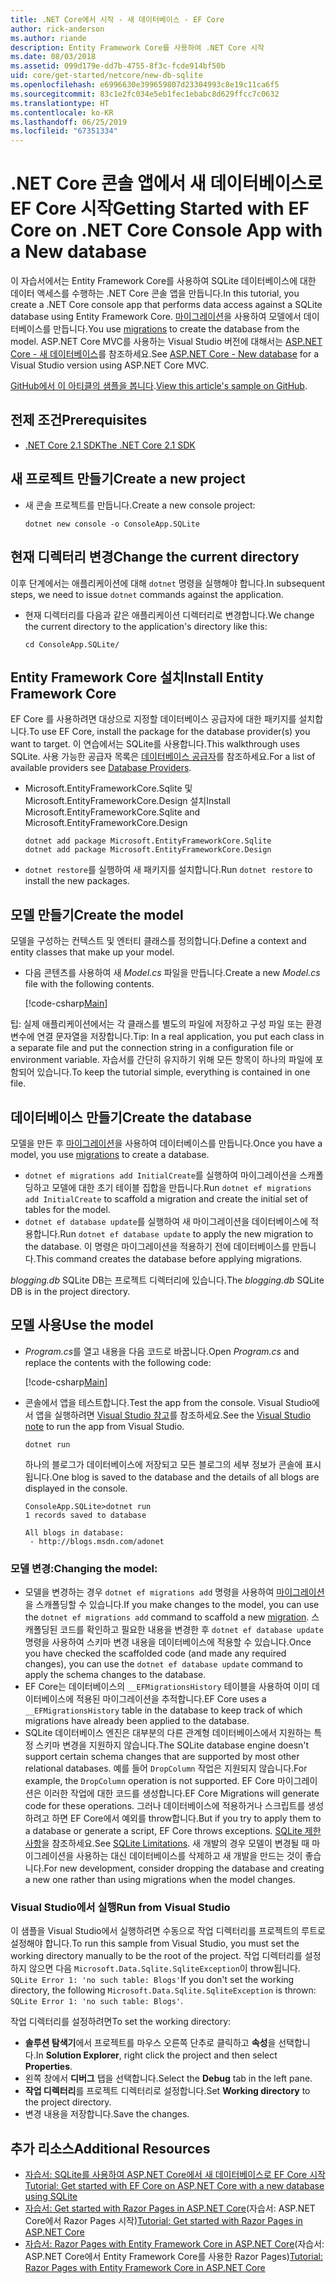 ```yaml
---
title: .NET Core에서 시작 - 새 데이터베이스 - EF Core
author: rick-anderson
ms.author: riande
description: Entity Framework Core를 사용하여 .NET Core 시작
ms.date: 08/03/2018
ms.assetid: 099d179e-dd7b-4755-8f3c-fcde914bf50b
uid: core/get-started/netcore/new-db-sqlite
ms.openlocfilehash: e6996630e399659807d23304993c8e19c11ca6f5
ms.sourcegitcommit: 83c1e2fc034e5eb1fec1ebabc8d629ffcc7c0632
ms.translationtype: HT
ms.contentlocale: ko-KR
ms.lasthandoff: 06/25/2019
ms.locfileid: "67351334"
---
```

# <a name="getting-started-with-ef-core-on-net-core-console-app-with-a-new-database"></a><span data-ttu-id="d08bb-103">.NET Core 콘솔 앱에서 새 데이터베이스로 EF Core 시작</span><span class="sxs-lookup"><span data-stu-id="d08bb-103">Getting Started with EF Core on .NET Core Console App with a New database</span></span>

<span data-ttu-id="d08bb-104">이 자습서에서는 Entity Framework Core를 사용하여 SQLite 데이터베이스에 대한 데이터 액세스를 수행하는 .NET Core 콘솔 앱을 만듭니다.</span><span class="sxs-lookup"><span data-stu-id="d08bb-104">In this tutorial, you create a .NET Core console app that performs data access against a SQLite database using Entity Framework Core.</span></span> <span data-ttu-id="d08bb-105">[마이그레이션](xref:core/managing-schemas/migrations/index)을 사용하여 모델에서 데이터베이스를 만듭니다.</span><span class="sxs-lookup"><span data-stu-id="d08bb-105">You use [migrations](xref:core/managing-schemas/migrations/index) to create the database from the model.</span></span> <span data-ttu-id="d08bb-106">ASP.NET Core MVC를 사용하는 Visual Studio 버전에 대해서는 [ASP.NET Core - 새 데이터베이스](xref:core/get-started/aspnetcore/new-db)를 참조하세요.</span><span class="sxs-lookup"><span data-stu-id="d08bb-106">See [ASP.NET Core - New database](xref:core/get-started/aspnetcore/new-db) for a Visual Studio version using ASP.NET Core MVC.</span></span>

<span data-ttu-id="d08bb-107">[GitHub에서 이 아티클의 샘플을 봅니다](https://github.com/aspnet/EntityFramework.Docs/tree/master/samples/core/GetStarted/NetCore/ConsoleApp.SQLite).</span><span class="sxs-lookup"><span data-stu-id="d08bb-107">[View this article's sample on GitHub](https://github.com/aspnet/EntityFramework.Docs/tree/master/samples/core/GetStarted/NetCore/ConsoleApp.SQLite).</span></span>

## <a name="prerequisites"></a><span data-ttu-id="d08bb-108">전제 조건</span><span class="sxs-lookup"><span data-stu-id="d08bb-108">Prerequisites</span></span>

* [<span data-ttu-id="d08bb-109">.NET Core 2.1 SDK</span><span class="sxs-lookup"><span data-stu-id="d08bb-109">The .NET Core 2.1 SDK</span></span>](https://www.microsoft.com/net/core)

## <a name="create-a-new-project"></a><span data-ttu-id="d08bb-110">새 프로젝트 만들기</span><span class="sxs-lookup"><span data-stu-id="d08bb-110">Create a new project</span></span>

* <span data-ttu-id="d08bb-111">새 콘솔 프로젝트를 만듭니다.</span><span class="sxs-lookup"><span data-stu-id="d08bb-111">Create a new console project:</span></span>

  ``` Console
  dotnet new console -o ConsoleApp.SQLite
  ```
## <a name="change-the-current-directory"></a><span data-ttu-id="d08bb-112">현재 디렉터리 변경</span><span class="sxs-lookup"><span data-stu-id="d08bb-112">Change the current directory</span></span>

<span data-ttu-id="d08bb-113">이후 단계에서는 애플리케이션에 대해 `dotnet` 명령을 실행해야 합니다.</span><span class="sxs-lookup"><span data-stu-id="d08bb-113">In subsequent steps, we need to issue `dotnet` commands against the application.</span></span>

* <span data-ttu-id="d08bb-114">현재 디렉터리를 다음과 같은 애플리케이션 디렉터리로 변경합니다.</span><span class="sxs-lookup"><span data-stu-id="d08bb-114">We change the current directory to the application's directory like this:</span></span>

  ``` Console
  cd ConsoleApp.SQLite/
  ```
## <a name="install-entity-framework-core"></a><span data-ttu-id="d08bb-115">Entity Framework Core 설치</span><span class="sxs-lookup"><span data-stu-id="d08bb-115">Install Entity Framework Core</span></span>

<span data-ttu-id="d08bb-116">EF Core 를 사용하려면 대상으로 지정할 데이터베이스 공급자에 대한 패키지를 설치합니다.</span><span class="sxs-lookup"><span data-stu-id="d08bb-116">To use EF Core, install the package for the database provider(s) you want to target.</span></span> <span data-ttu-id="d08bb-117">이 연습에서는 SQLite를 사용합니다.</span><span class="sxs-lookup"><span data-stu-id="d08bb-117">This walkthrough uses SQLite.</span></span> <span data-ttu-id="d08bb-118">사용 가능한 공급자 목록은 [데이터베이스 공급자](../../providers/index.md)를 참조하세요.</span><span class="sxs-lookup"><span data-stu-id="d08bb-118">For a list of available providers see [Database Providers](../../providers/index.md).</span></span>

* <span data-ttu-id="d08bb-119">Microsoft.EntityFrameworkCore.Sqlite 및 Microsoft.EntityFrameworkCore.Design 설치</span><span class="sxs-lookup"><span data-stu-id="d08bb-119">Install Microsoft.EntityFrameworkCore.Sqlite and Microsoft.EntityFrameworkCore.Design</span></span>

  ```Console
  dotnet add package Microsoft.EntityFrameworkCore.Sqlite
  dotnet add package Microsoft.EntityFrameworkCore.Design
  ```

* <span data-ttu-id="d08bb-120">`dotnet restore`를 실행하여 새 패키지를 설치합니다.</span><span class="sxs-lookup"><span data-stu-id="d08bb-120">Run `dotnet restore` to install the new packages.</span></span>

## <a name="create-the-model"></a><span data-ttu-id="d08bb-121">모델 만들기</span><span class="sxs-lookup"><span data-stu-id="d08bb-121">Create the model</span></span>

<span data-ttu-id="d08bb-122">모델을 구성하는 컨텍스트 및 엔터티 클래스를 정의합니다.</span><span class="sxs-lookup"><span data-stu-id="d08bb-122">Define a context and entity classes that make up your model.</span></span>

* <span data-ttu-id="d08bb-123">다음 콘텐츠를 사용하여 새 *Model.cs* 파일을 만듭니다.</span><span class="sxs-lookup"><span data-stu-id="d08bb-123">Create a new *Model.cs* file with the following contents.</span></span>

  [!code-csharp[Main](../../../../samples/core/GetStarted/NetCore/ConsoleApp.SQLite/Model.cs)]

<span data-ttu-id="d08bb-124">팁: 실제 애플리케이션에서는 각 클래스를 별도의 파일에 저장하고 구성 파일 또는 환경 변수에 연결 문자열을 저장합니다.</span><span class="sxs-lookup"><span data-stu-id="d08bb-124">Tip: In a real application, you put each class in a separate file and put the connection string in a configuration file or environment variable.</span></span> <span data-ttu-id="d08bb-125">자습서를 간단히 유지하기 위해 모든 항목이 하나의 파일에 포함되어 있습니다.</span><span class="sxs-lookup"><span data-stu-id="d08bb-125">To keep the tutorial simple, everything is contained in one file.</span></span>

## <a name="create-the-database"></a><span data-ttu-id="d08bb-126">데이터베이스 만들기</span><span class="sxs-lookup"><span data-stu-id="d08bb-126">Create the database</span></span>

<span data-ttu-id="d08bb-127">모델을 만든 후 [마이그레이션](xref:core/managing-schemas/migrations/index)을 사용하여 데이터베이스를 만듭니다.</span><span class="sxs-lookup"><span data-stu-id="d08bb-127">Once you have a model, you use [migrations](xref:core/managing-schemas/migrations/index) to create a database.</span></span>

* <span data-ttu-id="d08bb-128">`dotnet ef migrations add InitialCreate`를 실행하여 마이그레이션을 스캐폴딩하고 모델에 대한 초기 테이블 집합을 만듭니다.</span><span class="sxs-lookup"><span data-stu-id="d08bb-128">Run `dotnet ef migrations add InitialCreate` to scaffold a migration and create the initial set of tables for the model.</span></span>
* <span data-ttu-id="d08bb-129">`dotnet ef database update`를 실행하여 새 마이그레이션을 데이터베이스에 적용합니다.</span><span class="sxs-lookup"><span data-stu-id="d08bb-129">Run `dotnet ef database update` to apply the new migration to the database.</span></span> <span data-ttu-id="d08bb-130">이 명령은 마이그레이션을 적용하기 전에 데이터베이스를 만듭니다.</span><span class="sxs-lookup"><span data-stu-id="d08bb-130">This command creates the database before applying migrations.</span></span>

<span data-ttu-id="d08bb-131">*blogging.db* SQLite DB는 프로젝트 디렉터리에 있습니다.</span><span class="sxs-lookup"><span data-stu-id="d08bb-131">The *blogging.db* SQLite DB is in the project directory.</span></span>

## <a name="use-the-model"></a><span data-ttu-id="d08bb-132">모델 사용</span><span class="sxs-lookup"><span data-stu-id="d08bb-132">Use the model</span></span>

* <span data-ttu-id="d08bb-133">*Program.cs*를 열고 내용을 다음 코드로 바꿉니다.</span><span class="sxs-lookup"><span data-stu-id="d08bb-133">Open *Program.cs* and replace the contents with the following code:</span></span>

  [!code-csharp[Main](../../../../samples/core/GetStarted/NetCore/ConsoleApp.SQLite/Program.cs)]

* <span data-ttu-id="d08bb-134">콘솔에서 앱을 테스트합니다.</span><span class="sxs-lookup"><span data-stu-id="d08bb-134">Test the app from the console.</span></span> <span data-ttu-id="d08bb-135">Visual Studio에서 앱을 실행하려면 [Visual Studio 참고](#vs)를 참조하세요.</span><span class="sxs-lookup"><span data-stu-id="d08bb-135">See the [Visual Studio note](#vs) to run the app from Visual Studio.</span></span>

  `dotnet run`

  <span data-ttu-id="d08bb-136">하나의 블로그가 데이터베이스에 저장되고 모든 블로그의 세부 정보가 콘솔에 표시됩니다.</span><span class="sxs-lookup"><span data-stu-id="d08bb-136">One blog is saved to the database and the details of all blogs are displayed in the console.</span></span>

  ```Console
  ConsoleApp.SQLite>dotnet run
  1 records saved to database

  All blogs in database:
   - http://blogs.msdn.com/adonet
  ```

### <a name="changing-the-model"></a><span data-ttu-id="d08bb-137">모델 변경:</span><span class="sxs-lookup"><span data-stu-id="d08bb-137">Changing the model:</span></span>

- <span data-ttu-id="d08bb-138">모델을 변경하는 경우 `dotnet ef migrations add` 명령을 사용하여 [마이그레이션](xref:core/managing-schemas/migrations/index)을 스캐폴딩할 수 있습니다.</span><span class="sxs-lookup"><span data-stu-id="d08bb-138">If you make changes to the model, you can use the `dotnet ef migrations add` command to scaffold a new [migration](xref:core/managing-schemas/migrations/index).</span></span> <span data-ttu-id="d08bb-139">스캐폴딩된 코드를 확인하고 필요한 내용을 변경한 후 `dotnet ef database update` 명령을 사용하여 스키마 변경 내용을 데이터베이스에 적용할 수 있습니다.</span><span class="sxs-lookup"><span data-stu-id="d08bb-139">Once you have checked the scaffolded code (and made any required changes), you can use the `dotnet ef database update` command to apply the schema changes to the database.</span></span>
- <span data-ttu-id="d08bb-140">EF Core는 데이터베이스의 `__EFMigrationsHistory` 테이블을 사용하여 이미 데이터베이스에 적용된 마이그레이션을 추적합니다.</span><span class="sxs-lookup"><span data-stu-id="d08bb-140">EF Core uses a `__EFMigrationsHistory` table in the database to keep track of which migrations have already been applied to the database.</span></span>
- <span data-ttu-id="d08bb-141">SQLite 데이터베이스 엔진은 대부분의 다른 관계형 데이터베이스에서 지원하는 특정 스키마 변경을 지원하지 않습니다.</span><span class="sxs-lookup"><span data-stu-id="d08bb-141">The SQLite database engine doesn't support certain schema changes that are supported by most other relational databases.</span></span> <span data-ttu-id="d08bb-142">예를 들어 `DropColumn` 작업은 지원되지 않습니다.</span><span class="sxs-lookup"><span data-stu-id="d08bb-142">For example, the `DropColumn` operation is not supported.</span></span> <span data-ttu-id="d08bb-143">EF Core 마이그레이션은 이러한 작업에 대한 코드를 생성합니다.</span><span class="sxs-lookup"><span data-stu-id="d08bb-143">EF Core Migrations will generate code for these operations.</span></span> <span data-ttu-id="d08bb-144">그러나 데이터베이스에 적용하거나 스크립트를 생성하려고 하면 EF Core에서 예외를 throw합니다.</span><span class="sxs-lookup"><span data-stu-id="d08bb-144">But if you try to apply them to a database or generate a script, EF Core throws exceptions.</span></span> <span data-ttu-id="d08bb-145">[SQLite 제한 사항](../../providers/sqlite/limitations.md)을 참조하세요.</span><span class="sxs-lookup"><span data-stu-id="d08bb-145">See [SQLite Limitations](../../providers/sqlite/limitations.md).</span></span> <span data-ttu-id="d08bb-146">새 개발의 경우 모델이 변경될 때 마이그레이션을 사용하는 대신 데이터베이스를 삭제하고 새 개발을 만드는 것이 좋습니다.</span><span class="sxs-lookup"><span data-stu-id="d08bb-146">For new development, consider dropping the database and creating a new one rather than using migrations when the model changes.</span></span>

<a name="vs"></a>
### <a name="run-from-visual-studio"></a><span data-ttu-id="d08bb-147">Visual Studio에서 실행</span><span class="sxs-lookup"><span data-stu-id="d08bb-147">Run from Visual Studio</span></span>

<span data-ttu-id="d08bb-148">이 샘플을 Visual Studio에서 실행하려면 수동으로 작업 디렉터리를 프로젝트의 루트로 설정해야 합니다.</span><span class="sxs-lookup"><span data-stu-id="d08bb-148">To run this sample from Visual Studio, you must set the working directory manually to be the root of the project.</span></span> <span data-ttu-id="d08bb-149">작업 디렉터리를 설정하지 않으면 다음 `Microsoft.Data.Sqlite.SqliteException`이 throw됩니다. `SQLite Error 1: 'no such table: Blogs'`</span><span class="sxs-lookup"><span data-stu-id="d08bb-149">If  you don't set the working directory, the following `Microsoft.Data.Sqlite.SqliteException` is thrown: `SQLite Error 1: 'no such table: Blogs'`.</span></span>

<span data-ttu-id="d08bb-150">작업 디렉터리를 설정하려면</span><span class="sxs-lookup"><span data-stu-id="d08bb-150">To set the working directory:</span></span>

* <span data-ttu-id="d08bb-151">**솔루션 탐색기**에서 프로젝트를 마우스 오른쪽 단추로 클릭하고 **속성**을 선택합니다.</span><span class="sxs-lookup"><span data-stu-id="d08bb-151">In **Solution Explorer**, right click the project and then select **Properties**.</span></span>
* <span data-ttu-id="d08bb-152">왼쪽 창에서 **디버그** 탭을 선택합니다.</span><span class="sxs-lookup"><span data-stu-id="d08bb-152">Select the **Debug** tab in the left pane.</span></span>
* <span data-ttu-id="d08bb-153">**작업 디렉터리**를 프로젝트 디렉터리로 설정합니다.</span><span class="sxs-lookup"><span data-stu-id="d08bb-153">Set **Working directory** to the project directory.</span></span>
* <span data-ttu-id="d08bb-154">변경 내용을 저장합니다.</span><span class="sxs-lookup"><span data-stu-id="d08bb-154">Save the changes.</span></span>

## <a name="additional-resources"></a><span data-ttu-id="d08bb-155">추가 리소스</span><span class="sxs-lookup"><span data-stu-id="d08bb-155">Additional Resources</span></span>

* [<span data-ttu-id="d08bb-156">자습서: SQLite를 사용하여 ASP.NET Core에서 새 데이터베이스로 EF Core 시작</span><span class="sxs-lookup"><span data-stu-id="d08bb-156">Tutorial: Get started with EF Core on ASP.NET Core with a new database using SQLite</span></span>](xref:core/get-started/aspnetcore/new-db)
* <span data-ttu-id="d08bb-157">[자습서: Get started with Razor Pages in ASP.NET Core](https://docs.microsoft.com/aspnet/core/tutorials/razor-pages/razor-pages-start)(자습서: ASP.NET Core에서 Razor Pages 시작)</span><span class="sxs-lookup"><span data-stu-id="d08bb-157">[Tutorial: Get started with Razor Pages in ASP.NET Core](https://docs.microsoft.com/aspnet/core/tutorials/razor-pages/razor-pages-start)</span></span>
* <span data-ttu-id="d08bb-158">[자습서: Razor Pages with Entity Framework Core in ASP.NET Core](https://docs.microsoft.com/aspnet/core/data/ef-rp/intro)(자습서: ASP.NET Core에서 Entity Framework Core를 사용한 Razor Pages)</span><span class="sxs-lookup"><span data-stu-id="d08bb-158">[Tutorial: Razor Pages with Entity Framework Core in ASP.NET Core](https://docs.microsoft.com/aspnet/core/data/ef-rp/intro)</span></span>
